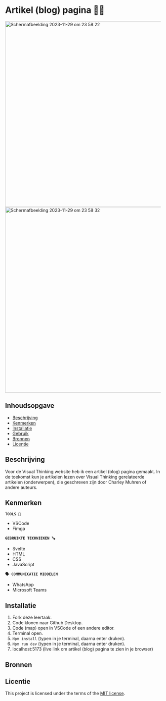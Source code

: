 # Artikel (blog) pagina ✍🏾 

<img width="600" alt="Scherm­afbeelding 2023-11-29 om 23 58 22" src="https://github.com/Nazneen05x/dont-repeat-yourself-component-library/assets/112861261/473de81d-c96a-4cb2-a034-a64dea6ca43c">

<img width="600" alt="Scherm­afbeelding 2023-11-29 om 23 58 32" src="https://github.com/Nazneen05x/dont-repeat-yourself-component-library/assets/112861261/ab6be561-6297-4337-ac62-9ba89ea89471">


## Inhoudsopgave

  * [Beschrijving](#beschrijving)
  * [Kenmerken](#kenmerken)
  * [Installatie](#installatie)
  * [Gebruik](#gebruik)
  * [Bronnen](#bronnen)
  * [Licentie](#licentie)



## Beschrijving

Voor de Visual Thinking website heb ik een artikel (blog) pagina gemaakt. In de toekomst kun je artikelen lezen over Visual Thinking gerelateerde artikelen (onderwerpen), die geschreven zijn door Charley Muhren of andere auteurs. 

## Kenmerken
<strong>`TOOLS 🧰`</strong>
<ul>
<li>VSCode</li>
<li>Fimga</li>
</ul>

<strong>`GEBRUIKTE TECHNIEKEN 🪚`</strong>
<ul>
<li>Svelte</li>
<li>HTML</li>
<li>CSS</li>
<li>JavaScript</li>
</ul>

<strong>`🗣️ COMMUNICATIE MIDDELEN`</strong>
<ul>
<li>WhatsApp</li>
 <li>Microsoft Teams</li>
</ul>

## Installatie

1. Fork deze leertaak.
2. Code klonen naar Github Desktop.
3. Code (map) open in VSCode of een andere editor.
4. Terminal open.
5. `Npm install` (typen in je terminal, daarna enter druken).
6. `Npm run dev` (typen in je terminal, daarna enter druken).
7. localhost:5173 (live link om artikel (blog) pagina te zien in je browser)

## Bronnen

## Licentie

This project is licensed under the terms of the [MIT license](./LICENSE).
